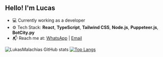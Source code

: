 ## Hello! I'm Lucas

- 💻 Currently working as a developer
- ⚙️ Tech Stack: **React**, **TypeScript**, **Tailwind CSS**, **Node.js**, **Puppeteer.js**, **BotCity.py**
- 📬 Reach me at: [WhatsApp](https://api.whatsapp.com/send/?phone=5519992708149&app_absent=0) | [Email](mailto:santosmalachias@gmail.com)

![LukasMalachias GitHub stats](https://github-readme-stats.vercel.app/api?username=lukasmalachias&show_icons=true&theme=radical)
[![Top Langs](https://github-readme-stats.vercel.app/api/top-langs/?username=lukasmalachias&layout=donut&theme=radical)](https://github.com/anuraghazra/github-readme-stats)
